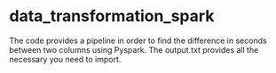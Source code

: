 # data_transformation_spark
The code provides a pipeline in order to find the difference in seconds between two columns using Pyspark. 
The output.txt provides all the necessary you need to import. 
